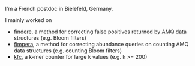 <!-- ## Hi there 👋 -->
I'm a French postdoc in Bielefeld, Germany.

I mainly worked on
- [findere](https://github.com/lrobidou/findere), a method for correcting false positives returned by AMQ data structures (e.g. Bloom filters)
- [fimpera](https://github.com/lrobidou/fimpera), a method for correcting abundance queries on counting AMQ data structures (e.g. counting Bloom filters)
- [kfc](https://github.com/lrobidou/kfc), a k-mer counter for large k values (e.g. k >= 200)

<!--
**lrobidou/lrobidou** is a ✨ _special_ ✨ repository because its `README.md` (this file) appears on your GitHub profile.

Here are some ideas to get you started:

- 🔭 I’m currently working on ...
- 🌱 I’m currently learning ...
- 👯 I’m looking to collaborate on ...
- 🤔 I’m looking for help with ...
- 💬 Ask me about ...
- 📫 How to reach me: ...
- 😄 Pronouns: ...
- ⚡ Fun fact: ...
-->
